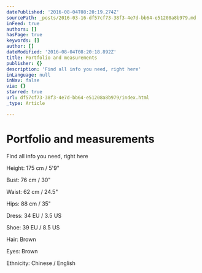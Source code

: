 ```yaml
---
datePublished: '2016-08-04T08:20:19.274Z'
sourcePath: _posts/2016-03-16-df57cf73-38f3-4e7d-bb64-e51208a8b979.md
inFeed: true
authors: []
hasPage: true
keywords: []
author: []
dateModified: '2016-08-04T08:20:18.892Z'
title: Portfolio and measurements
publisher: {}
description: 'Find all info you need, right here'
inLanguage: null
inNav: false
via: {}
starred: true
url: df57cf73-38f3-4e7d-bb64-e51208a8b979/index.html
_type: Article

---
```

# Portfolio and measurements

Find all info you need, right here

Height: 175 cm / 5'9"

Bust: 76 cm / 30"

Waist: 62 cm / 24.5"

Hips: 88 cm / 35"

Dress: 34 EU / 3.5 US

Shoe: 39 EU / 8.5 US

Hair: Brown

Eyes: Brown

Ethnicity: Chinese / English